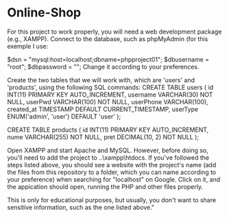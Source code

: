 # Online-Shop
For this project to work properly, you will need a web development package (e.g., XAMPP). Connect to the database, such as phpMyAdmin (for this exemple I use:

$dsn = "mysql:host=localhost;dbname=phpproject01";
$dbusername = "root";
$dbpassword = "";
Change it according to your preferences. 

Create the two tables that we will work with, which are 'users' and 'products', using the following SQL commands:
CREATE TABLE users (
  id INT(11) PRIMARY KEY AUTO_INCREMENT,
  username VARCHAR(30) NOT NULL,
  userPwd VARCHAR(100) NOT NULL,
  userPhone VARCHAR(100),
  created_at TIMESTAMP DEFAULT CURRENT_TIMESTAMP,
  userType ENUM('admin', 'user') DEFAULT 'user'
);

CREATE TABLE products (
  id INT(11) PRIMARY KEY AUTO_INCREMENT,
  nume VARCHAR(255) NOT NULL,
  pret DECIMAL(10, 2) NOT NULL
);

Open XAMPP and start Apache and MySQL. However, before doing so, you'll need to add the project to ..\xampp\htdocs. 
If you've followed the steps listed above, you should see a website with the project's name (add the files from this repository to a folder, which you can name according to your preference) when searching for "localhost" on Google. 
Click on it, and the appication should open, running the PHP and other files properly.

This is only for educational purposes, but usually, you don't want to share sensitive information, such as the one listed above."
